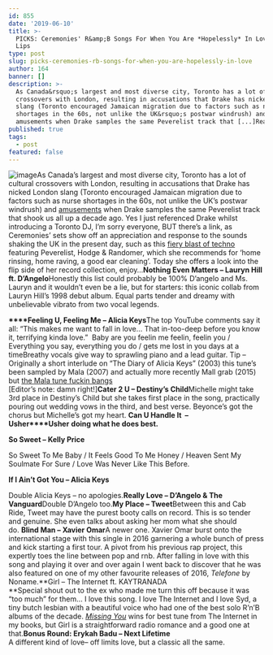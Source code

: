 ```yaml
---
id: 855
date: '2019-06-10'
title: >-
  PICKS: Ceremonies' R&amp;B Songs For When You Are *Hopelessly* In Love - Loose
  Lips
type: post
slug: picks-ceremonies-rb-songs-for-when-you-are-hopelessly-in-love
author: 164
banner: []
description: >-
  As Canada&rsquo;s largest and most diverse city, Toronto has a lot of cultural
  crossovers with London, resulting in accusations that Drake has nicked London
  slang (Toronto encouraged Jamaican migration due to factors such as nurse
  shortages in the 60s, not unlike the UK&rsquo;s postwar windrush) and
  amusements when Drake samples the same Peverelist track that [...]Read More...
published: true
tags:
  - post
featured: false
---
```

![image](../undefined)As Canada’s largest and most diverse city, Toronto has a lot of cultural crossovers with London, resulting in accusations that Drake has nicked London slang (Toronto encouraged Jamaican migration due to factors such as nurse shortages in the 60s, not unlike the UK’s postwar windrush) and [amusements](https://www.factmag.com/2017/07/24/drake-teases-new-music-samples-peverelist-roll-with-punches/) when Drake samples the same Peverelist track that shook us all up a decade ago. Yes I just referenced Drake whilst introducing a Toronto DJ, I’m sorry everyone, BUT there’s a link, as Ceremonies’ sets show off an appreciation and response to the sounds shaking the UK in the present day, such as this [fiery blast of techno](https://soundcloud.com/ceremoniesdj/opening-set-for-mord-records-5yr-tour-bas-mooy-uvb-20180929) featuring Peverelist, Hodge & Randomer, which she recommends for ‘home rinsing, home raving, a good ear cleaning’. Today she offers a look into the flip side of her record collection, enjoy…**Nothing Even Matters – Lauryn Hill ft. D’Angelo**Honestly this list could probably be 100% D’angelo and Ms. Lauryn and it wouldn’t even be a lie, but for starters: this iconic collab from Lauryn Hill’s 1998 debut album. Equal parts tender and dreamy with unbelievable vibrato from two vocal legends.

**[](https://www.youtube.com/watch?v=jAtwEKPm3lY)[](https://www.youtube.com/watch?v=jAtwEKPm3lY)****Feeling U, Feeling Me – Alicia Keys**The top YouTube comments say it all: “This makes me want to fall in love… That in-too-deep before you know it, terrifying kinda love.”  Baby are you feelin me feelin, feelin you / Everything you say, everything you do / gets me lost in you days at a timeBreathy vocals give way to sprawling piano and a lead guitar. Tip – Originally a short interlude on “The Diary of Alicia Keys” (2003) this tune’s been sampled by Mala (2007) and actually more recently Mall grab (2015) but [the Mala tune fuckin bangs](https://www.youtube.com/watch?v=zpV7radKuwo)  
\[Editor’s note: damn right!\]**Cater 2 U – Destiny’s Child**Michelle might take 3rd place in Destiny’s Child but she takes first place in the song, practically pouring out wedding vows in the third, and best verse. Beyonce’s got the chorus but Michelle’s got my heart. **Can U Handle It  – Usher****Usher** **doing what he does best.**

**So Sweet – Kelly Price**

So Sweet To Me Baby / It Feels Good To Me Honey / Heaven Sent My Soulmate For Sure / Love Was Never Like This Before.

**If I Ain’t Got You – Alicia Keys**

Double Alicia Keys – no apologies.**Really Love – D’Angelo & The Vanguard**Double D’Angelo too.**My Place – Tweet**Between this and Cab Ride, Tweet may have the purest booty calls on record. This is so tender and genuine. She even talks about asking her mom what she should do. **Blind Man – Xavier Omar**A newer one. Xavier Omar burst onto the international stage with this single in 2016 garnering a whole bunch of press and kick starting a first tour. A pivot from his previous rap project, this expertly toes the line between pop and rnb. After falling in love with this song and playing it over and over again I went back to discover that he was also featured on one of my other favourite releases of 2016, _Telefone_ by Noname.**Girl – The Internet ft. KAYTRANADA  
**Special shout out to the ex who made me turn this off because it was “too much” for them… I love this song. I love The Internet and I love Syd, a tiny butch lesbian with a beautiful voice who had one of the best solo R’n’B albums of the decade. [_Missing You_](https://www.youtube.com/watch?v=V-gZx631KQE) wins for best tune from The Internet in my books, but Girl is a straightforward radio romance and a good one at that.**Bonus Round: Erykah Badu – Next Lifetime**  
A different kind of love– off limits love, but a classic all the same.